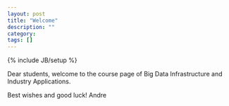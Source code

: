 ```yaml
---
layout: post
title: "Welcome"
description: ""
category: 
tags: []
---
```

{% include JB/setup %}

Dear students,
welcome to the course page of Big Data Infrastructure and Industry Applications.

Best wishes and good luck!
Andre